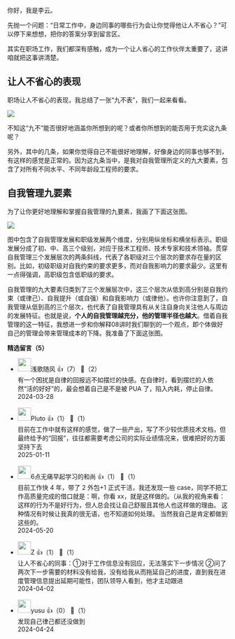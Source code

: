 你好，我是李云。

先抛一个问题：“日常工作中，身边同事的哪些行为会让你觉得他让人不省心？”可以停下来想想，把你的答案分享到留言区。

其实在职场工作，我们都深有感触，成为一个让人省心的工作伙伴太重要了，这讲咱就把这事讲清楚。

## 让人不省心的表现

职场让人不省心的表现，我总结了一张“九不表”，我们一起来看看。

![](https://static001.geekbang.org/resource/image/a3/09/a39b220a9a78cfd7342271f48c450109.jpg?wh=4000x2550)

不知这“九不”能否很好地涵盖你所想到的呢？或者你所想到的能否用于充实这九条呢？

另外，其中的几条，如果你觉得自己不能很好地理解，好像身边的同事也够不到，有这样的感觉是正常的。因为这九条当中，是我对自我管理所定义的九大要素，包含了对所有不同水平、不同年龄段工程师的要求。

## 自我管理九要素

为了让你更好地理解和掌握自我管理的九要素，我画了下面这张图。

![](https://static001.geekbang.org/resource/image/bc/8a/bc4d66a0a9446eb906d6e79faac1548a.jpg?wh=4001x2251)

图中包含了自我管理发展和职级发展两个维度，分别用纵坐标和横坐标表示。职级发展分成了初、中、高三个级别，对应于技术工程师、技术专家和技术领袖。贯穿自我管理三个发展层次的两条斜线，代表了各职级对三个层次的要求存在量的区别。比如，初级职级对自我约束的要求更多，而对自我影响力的要求最少。这里有一点得强调，高职级包含低职级的要求。

自我管理的九大要素归类到了三个发展层次中，这三个层次从低到高分别是自我约束（或律己）、自我提升（或自强）和自我影响力（或律他）。也许你注意到了，自我管理从低到高的三个层次，也代表了自我管理具有从关注自身向关注他人与周边的发展特征。也就是说，**个人的自我管理越充分，他的管理半径也越大**。借着自我管理的这一特征，我想进一步和你解释08讲时我们聊到的一个观点，即个体做好自己的管理会带来管理成本的下降。我准备了下面这张图。
<div><strong>精选留言（5）</strong></div><ul>
<li><img src="https://static001.geekbang.org/account/avatar/00/14/b9/2a/4723acab.jpg" width="30px"><span>浅歌随风</span> 👍（7） 💬（2）<div>有一个困扰是自律的回报远不如摆烂的快感。在自律时，看到摆烂的人依然“活的好好”的，最会想着自己是不是被 PUA 了，陷入内耗，停止自律。</div>2024-03-28</li><br/><li><img src="https://static001.geekbang.org/account/avatar/00/37/49/6b/f1b9aecd.jpg" width="30px"><span>Pluto</span> 👍（1） 💬（1）<div>目前在工作中就有这样的感觉，做了一些产出，写了不少较优质技术文档，但最终给予的“回报”，往往都需要考虑公司的实际业绩情况来，很难把好的方面坚持下去</div>2025-01-11</li><br/><li><img src="https://static001.geekbang.org/account/avatar/00/19/fd/58/1af629c7.jpg" width="30px"><span>6点无痛早起学习的和尚</span> 👍（1） 💬（1）<div>目前工作快 4 年，带了 2 外包+1 正式干活，我还发现一些 case，同学不把工作高质量完成的借口就是：啊，你看 xx，就是这样做的。（从我的视角来看：这样的行为不是好行为，但人总会找让自己舒服且其他人也这样做的理由。
这种情况有时候让我真的很无语，也不知道如何处理。
当然我自己是肯定都做到这些的。</div>2024-05-20</li><br/><li><img src="https://static001.geekbang.org/account/avatar/00/3b/15/a5/1a2b4edb.jpg" width="30px"><span>Z</span> 👍（1） 💬（1）<div>让人不省心的同事：①对于工作信息没有回应，无法落实下一步情况 ②问了两次下一步需要的材料没有给我，没有给我从而拖延自己的进度，直到我在进度管理信息提出延期可能性，团队领导人看到，他才主动跟进</div>2024-04-02</li><br/><li><img src="https://static001.geekbang.org/account/avatar/00/1f/dc/5c/637c0676.jpg" width="30px"><span>yusu</span> 👍（0） 💬（1）<div>发现自己律己都还没做到</div>2024-04-24</li><br/>
</ul>